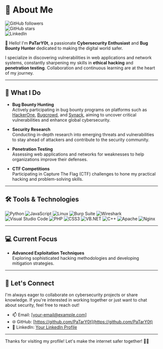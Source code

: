 # 💫 About Me

![GitHub followers](https://img.shields.io/github/followers/PaTarY0t?style=social)  
![GitHub stars](https://img.shields.io/github/stars/PaTarY0t?style=social)  
![LinkedIn](https://img.shields.io/badge/LinkedIn-PaTarY0t-blue?logo=linkedin)  

👋 Hello! I'm **PaTarY0t**, a passionate **Cybersecurity Enthusiast** and **Bug Bounty Hunter** dedicated to making the digital world safer.

I specialize in discovering vulnerabilities in web applications and network systems, constantly sharpening my skills in **ethical hacking** and **penetration testing**. Collaboration and continuous learning are at the heart of my journey.

---

## 🔐 What I Do

- **Bug Bounty Hunting**  
  Actively participating in bug bounty programs on platforms such as [HackerOne](https://www.hackerone.com/), [Bugcrowd](https://www.bugcrowd.com/), and [Synack](https://www.synack.com/), aiming to uncover critical vulnerabilities and enhance global cybersecurity.

- **Security Research**  
  Conducting in-depth research into emerging threats and vulnerabilities to stay ahead of attackers and contribute to the security community.

- **Penetration Testing**  
  Assessing web applications and networks for weaknesses to help organizations improve their defenses.


- **CTF Competitions**  
  Participating in Capture The Flag (CTF) challenges to hone my practical hacking and problem-solving skills.


---



## 🛠️ Tools & Technologies

![Python](https://img.shields.io/badge/-Python-3776AB?style=flat&logo=python&logoColor=white) 
![JavaScript](https://img.shields.io/badge/-JavaScript-F7DF1E?style=flat&logo=javascript&logoColor=black) 
![Linux](https://img.shields.io/badge/-Linux-FCC624?style=flat&logo=linux&logoColor=black)
![Burp Suite](https://img.shields.io/badge/-Burp%20Suite-000000?style=flat&logo=portswigger&logoColor=white) 
![Wireshark](https://img.shields.io/badge/-Wireshark-005C9C?style=flat&logo=wireshark&logoColor=white) 
![Visual Studio Code](https://img.shields.io/badge/-VS%20Code-007ACC?style=flat&logo=visual-studio-code&logoColor=white)
![PHP](https://img.shields.io/badge/-PHP-777BB4?style=flat&logo=php&logoColor=white)
![CSS3](https://img.shields.io/badge/-CSS3-1572B6?style=flat&logo=css3&logoColor=white)
![VB.NET](https://img.shields.io/badge/-VB.NET-68217A?style=flat&logo=visual-basic&logoColor=white)
![C++](https://img.shields.io/badge/-C++-00599C?style=flat&logo=c%2B%2B&logoColor=white)
![Apache](https://img.shields.io/badge/-Apache-CA1F1F?style=flat&logo=apache&logoColor=white)
![Nginx](https://img.shields.io/badge/-Nginx-009639?style=flat&logo=nginx&logoColor=white)

---

## 💻 Current Focus

- **Advanced Exploitation Techniques**  
  Exploring sophisticated hacking methodologies and developing mitigation strategies.

---

## 🌱 Let's Connect

I'm always eager to collaborate on cybersecurity projects or share knowledge. If you're interested in working together or just want to chat about security, feel free to reach out!

- 📫 Email: [your-email@example.com]  
- 🌐 GitHub: [https://github.com/PaTarY0t](https://github.com/PaTarY0t)  
- 🔗 LinkedIn: [Your LinkedIn Profile](https://linkedin.com/in/yourprofile)

---

Thanks for visiting my profile! Let's make the internet safer together! 🕵️‍♂️
